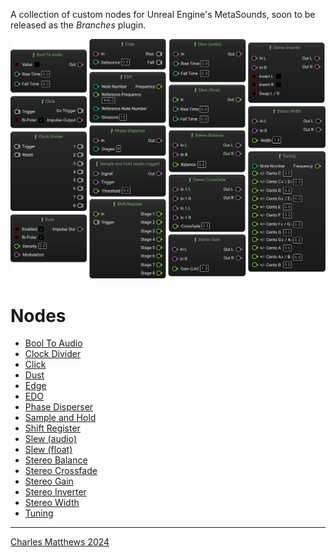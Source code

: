 A collection of custom nodes for Unreal Engine's MetaSounds, soon to be released as the *Branches* plugin.

![Screenshot of a selection of custom nodes in Metasound](./svg/_nodes.svg)

# Nodes

- [Bool To Audio](BoolToAudio.html)
- [Clock Divider](ClockDivider.html)
- [Click](Click.html)
- [Dust](Dust.html)
- [Edge](Edge.html)
- [EDO](EDO.html)
- [Phase Disperser](PhaseDisperser.html)
- [Sample and Hold](SampleandHold.html)
- [Shift Register](ShiftRegister.html)
- [Slew (audio)](Slew(audio).html)
- [Slew (float)](Slew(float).html)
- [Stereo Balance](StereoBalance.html)
- [Stereo Crossfade](StereoCrossfade.html)
- [Stereo Gain](StereoGain.html)
- [Stereo Inverter](StereoInverter.html)
- [Stereo Width](StereoWidth.html)
- [Tuning](Tuning.html)

---

[Charles Matthews 2024](https://github.com/matthewscharles/)